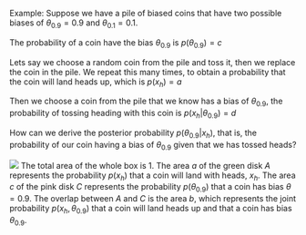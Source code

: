 Example: Suppose we have a pile of biased coins that have two possible biases of $θ_{0.9} = 0.9$ and $θ_{0.1} = 0.1$. 

The probability of a coin have the bias $θ_{0.9}$ is $p(θ_{0.9}) = c$

Lets say we choose a random coin from the pile and toss it, then we replace the coin in the pile. We repeat this many times, to obtain a probability that the coin will land heads up, which is $p(x_h) = a$ 

Then we choose a coin from the pile that we know has a bias of $θ_{0.9}$, the probability of tossing heading with this coin is $p(x_h|θ_{0.9}) = d$

How can we derive the posterior probability $p(θ_{0.9}|x_h)$, that is, the probability of our coin having a bias of $θ_{0.9}$ given that we has tossed heads?

![](../../../chrome_dWRbFFWRjO.png)
The total area of the whole box is 1. The area $a$ of the green disk $A$ represents the probability $p(x_h)$ that a coin will land with heads, $x_h$. The area $c$ of the pink disk $C$ represents the probability $p(θ_{0.9})$ that a coin has bias $θ = 0.9$. The overlap between $A$ and $C$ is the area $b$, which represents the joint probability $p(x_h, θ_{0.9})$ that a coin will land heads up and that a coin has bias $θ_{0.9}$.